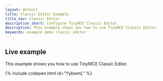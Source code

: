 ```yaml
---
layout: default
title: Classic Editor Example
title_nav: Classic Editor
description_short: Configure TinyMCE Classic Editor.
description: This example shows you how to use TinyMCE Classic Editor.
keywords: example demo classic editor
---
```


## Live example

This example shows you how to use TinyMCE Classic Editor.

{% include codepen.html id="YybwmL" %}
